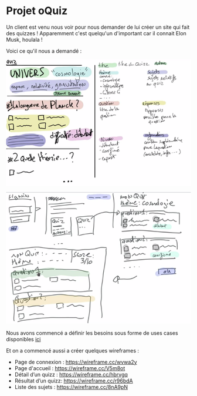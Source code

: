 # Projet oQuiz

Un client est venu nous voir pour nous demander de lui créer un site qui fait des quizzes ! Apparemment c'est quelqu'un d'important car il connait Elon Musk, houlala !

Voici ce qu'il nous a demandé :

![DemandesClient1](docs/demandes_client_1.png)

![DemandesClient2](docs/demandes_client2.png)

Nous avons commencé a définir les besoins sous forme de uses cases disponibles [ici](uses_cases.md)

Et on a commencé aussi a créer quelques wireframes : 

 - Page de connexion : https://wireframe.cc/wvwa2y
 - Page d'accueil : https://wireframe.cc/V5m8ot
 - Détail d’un quizz : https://wireframe.cc/hbrvgq
 - Résultat d’un quizz: https://wireframe.cc/r96bdA
 - Liste des sujets : https://wireframe.cc/8nA9pN
